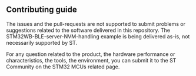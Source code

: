 ## Contributing guide

The issues and the pull-requests are not supported to submit problems or suggestions related to the software delivered in this repository. The STM32WB-BLE-server-NVM-handling example is being delivered as-is, not necessarily supported by ST.

For any question related to the product, the hardware performance or characteristics, the tools, the environment, you can submit it to the ST Community on the STM32 MCUs related page.
